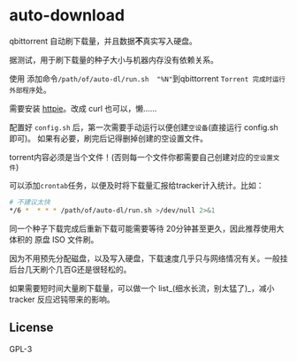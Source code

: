 # auto-download

qbittorrent 自动刷下载量，并且数据**不**真实写入硬盘。

据测试，用于刷下载量的种子大小与机器内存没有依赖关系。


使用 添加命令`/path/of/auto-dl/run.sh  "%N"`到qbittorrent `Torrent 完成时运行外部程序`处。

需要安装 [httpie](https://httpie.org/)。改成 curl 也可以，懒……

配置好 `config.sh` 后，第一次需要手动运行以便创建`空设备`(直接运行 config.sh 即可)。
如果有必要，刷完后记得删掉创建的空设置文件。

torrent内容必须是当个文件！(否则每一个文件你都需要自己创建对应的`空设置文件`)

可以添加`crontab`任务，以便及时将下载量汇报给tracker计入统计。比如：
```sh
# 不建议太快
*/6 *  * * * /path/of/auto-dl/run.sh >/dev/null 2>&1
```

同一个种子下载完成后重新下载可能需要等待 20分钟甚至更久，因此推荐使用大体积的 原盘 ISO 文件刷。

因为不用预先分配磁盘，以及写入硬盘，下载速度几乎只与网络情况有关。一般挂后台几天刷个几百G还是很轻松的。

如果需要短时间大量刷下载量，可以做一个 list_(细水长流，别太猛了)_，减小 tracker 反应迟钝带来的影响。

## License

GPL-3

